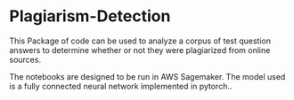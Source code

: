 # Plagiarism-Detection
This Package of code can be used to analyze a corpus of test question answers to determine whether or not they were plagiarized from online sources.

The notebooks are designed to be run in AWS Sagemaker.  The model used is a fully connected neural network implemented in pytorch..
